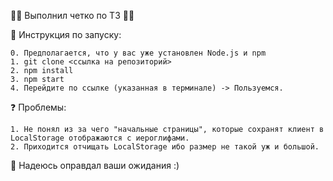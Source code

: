 👨‍💻 Выполнил четко по ТЗ 👨‍💻

📌 Инструкция по запуску:

    0. Предполагается, что у вас уже установлен Node.js и npm
    1. git clone <ссылка на репозиторий>
    2. npm install
    3. npm start
    4. Перейдите по ссылке (указанная в терминале) -> Пользуемся.

❓ Проблемы:

    1. Не понял из за чего "начальные страницы", которые сохранят клиент в LocalStorage отображаются с иероглифами.
    2. Приходится отчищать LocalStorage ибо размер не такой уж и большой.

📗 Надеюсь оправдал ваши ожидания :)

